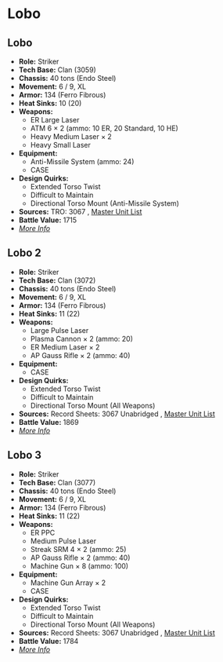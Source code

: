 # Lobo 

## Lobo 

- **Role:** Striker 
- **Tech Base:** Clan (3059) 
- **Chassis:** 40 tons (Endo Steel) 
- **Movement:** 6 / 9, XL 
- **Armor:** 134 (Ferro Fibrous) 
- **Heat Sinks:** 10 (20) 
- **Weapons:** 
  - ER Large Laser 
  - ATM 6 × 2 (ammo: 10 ER, 20 Standard, 10 HE) 
  - Heavy Medium Laser × 2 
  - Heavy Small Laser 
- **Equipment:** 
  - Anti-Missile System (ammo: 24) 
  - CASE 
- **Design Quirks:** 
  - Extended Torso Twist 
  - Difficult to Maintain 
  - Directional Torso Mount (Anti-Missile System) 
- **Sources:** TRO: 3067 , [Master Unit List](http://masterunitlist.info/Unit/Details/4528) 
- **Battle Value:** 1715 
- [*More Info*](lobo/lobo.md) 

## Lobo 2 

- **Role:** Striker 
- **Tech Base:** Clan (3072) 
- **Chassis:** 40 tons (Endo Steel) 
- **Movement:** 6 / 9, XL 
- **Armor:** 134 (Ferro Fibrous) 
- **Heat Sinks:** 11 (22) 
- **Weapons:** 
  - Large Pulse Laser 
  - Plasma Cannon × 2 (ammo: 20) 
  - ER Medium Laser × 2 
  - AP Gauss Rifle × 2 (ammo: 40) 
- **Equipment:** 
  - CASE 
- **Design Quirks:** 
  - Extended Torso Twist 
  - Difficult to Maintain 
  - Directional Torso Mount (All Weapons) 
- **Sources:** Record Sheets: 3067 Unabridged , [Master Unit List](http://masterunitlist.info/Unit/Details/5668) 
- **Battle Value:** 1869 
- [*More Info*](lobo/lobo_2.md) 

## Lobo 3 

- **Role:** Striker 
- **Tech Base:** Clan (3077) 
- **Chassis:** 40 tons (Endo Steel) 
- **Movement:** 6 / 9, XL 
- **Armor:** 134 (Ferro Fibrous) 
- **Heat Sinks:** 11 (22) 
- **Weapons:** 
  - ER PPC 
  - Medium Pulse Laser 
  - Streak SRM 4 × 2 (ammo: 25) 
  - AP Gauss Rifle × 2 (ammo: 40) 
  - Machine Gun × 8 (ammo: 100) 
- **Equipment:** 
  - Machine Gun Array × 2 
  - CASE 
- **Design Quirks:** 
  - Extended Torso Twist 
  - Difficult to Maintain 
  - Directional Torso Mount (All Weapons) 
- **Sources:** Record Sheets: 3067 Unabridged , [Master Unit List](http://masterunitlist.info/Unit/Details/5669) 
- **Battle Value:** 1784 
- [*More Info*](lobo/lobo_3.md) 

